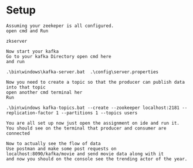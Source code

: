 
#   Setup
    Assuming your zeekeper is all configured.
    open cmd and Run
    
`zkserver`

    Now start your kafka 
    Go to your kafka Directory open cmd here 
    and run
    
`.\bin\windows\kafka-server.bat  .\config\server.properties`

    Now you need to create a topic so that the producer can publish data into that topic
    open another cmd terminal her
    Run
`.\bin\windows kafka-topics.bat --create --zookeeper localhost:2181 --replication-factor 1 --partitions 1 --topics users`

    You are all set up now just open the assignment on ide and run it. 
    You should see on the terminal that producer and consumer are connected
    
    Now to actually see the flow of data 
    Use postman and make some post requests on 
    localhost:8090/kafka/movie and send movie data along with it 
    and now you should on the console see the trending actor of the year.